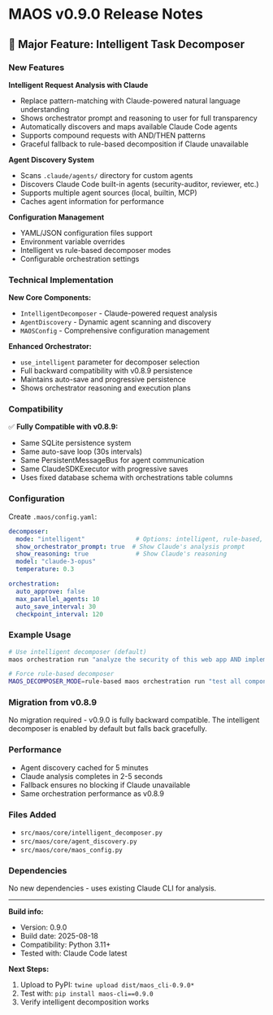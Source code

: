 # MAOS v0.9.0 Release Notes

## 🧠 Major Feature: Intelligent Task Decomposer

### New Features

**Intelligent Request Analysis with Claude**
- Replace pattern-matching with Claude-powered natural language understanding
- Shows orchestrator prompt and reasoning to user for full transparency
- Automatically discovers and maps available Claude Code agents
- Supports compound requests with AND/THEN patterns
- Graceful fallback to rule-based decomposition if Claude unavailable

**Agent Discovery System**
- Scans `.claude/agents/` directory for custom agents
- Discovers Claude Code built-in agents (security-auditor, reviewer, etc.)
- Supports multiple agent sources (local, builtin, MCP)
- Caches agent information for performance

**Configuration Management**
- YAML/JSON configuration files support
- Environment variable overrides
- Intelligent vs rule-based decomposer modes
- Configurable orchestration settings

### Technical Implementation

**New Core Components:**
- `IntelligentDecomposer` - Claude-powered request analysis
- `AgentDiscovery` - Dynamic agent scanning and discovery
- `MAOSConfig` - Comprehensive configuration management

**Enhanced Orchestrator:**
- `use_intelligent` parameter for decomposer selection
- Full backward compatibility with v0.8.9 persistence
- Maintains auto-save and progressive persistence
- Shows orchestrator reasoning and execution plans

### Compatibility

✅ **Fully Compatible with v0.8.9:**
- Same SQLite persistence system
- Same auto-save loop (30s intervals)
- Same PersistentMessageBus for agent communication
- Same ClaudeSDKExecutor with progressive saves
- Uses fixed database schema with orchestrations table columns

### Configuration

Create `.maos/config.yaml`:
```yaml
decomposer:
  mode: "intelligent"              # Options: intelligent, rule-based, hybrid
  show_orchestrator_prompt: true  # Show Claude's analysis prompt
  show_reasoning: true             # Show Claude's reasoning
  model: "claude-3-opus"
  temperature: 0.3

orchestration:
  auto_approve: false
  max_parallel_agents: 10
  auto_save_interval: 30
  checkpoint_interval: 120
```

### Example Usage

```bash
# Use intelligent decomposer (default)
maos orchestration run "analyze the security of this web app AND implement proper input validation"

# Force rule-based decomposer
MAOS_DECOMPOSER_MODE=rule-based maos orchestration run "test all components"
```

### Migration from v0.8.9

No migration required - v0.9.0 is fully backward compatible. The intelligent decomposer is enabled by default but falls back gracefully.

### Performance

- Agent discovery cached for 5 minutes
- Claude analysis completes in 2-5 seconds
- Fallback ensures no blocking if Claude unavailable
- Same orchestration performance as v0.8.9

### Files Added

- `src/maos/core/intelligent_decomposer.py`
- `src/maos/core/agent_discovery.py` 
- `src/maos/core/maos_config.py`

### Dependencies

No new dependencies - uses existing Claude CLI for analysis.

---

**Build info:**
- Version: 0.9.0
- Build date: 2025-08-18
- Compatibility: Python 3.11+
- Tested with: Claude Code latest

**Next Steps:**
1. Upload to PyPI: `twine upload dist/maos_cli-0.9.0*`
2. Test with: `pip install maos-cli==0.9.0`
3. Verify intelligent decomposition works